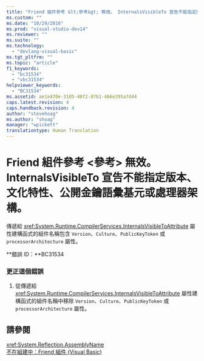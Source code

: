 ```yaml
---
title: "Friend 組件參考 &lt;參考&gt; 無效。 InternalsVisibleTo 宣告不能指定版本、文化特性、公開金鑰語彙基元或處理器架構。 | Microsoft Docs"
ms.custom: ""
ms.date: "10/29/2016"
ms.prod: "visual-studio-dev14"
ms.reviewer: ""
ms.suite: ""
ms.technology: 
  - "devlang-visual-basic"
ms.tgt_pltfrm: ""
ms.topic: "article"
f1_keywords: 
  - "bc31534"
  - "vbc31534"
helpviewer_keywords: 
  - "BC31534"
ms.assetid: ae1e470e-3105-48f2-87b1-466e395a7d44
caps.latest.revision: 4
caps.handback.revision: 4
author: "stevehoag"
ms.author: "shoag"
manager: "wpickett"
translationtype: Human Translation
---
```

# Friend 組件參考 &lt;參考&gt; 無效。 InternalsVisibleTo 宣告不能指定版本、文化特性、公開金鑰語彙基元或處理器架構。
傳遞給 <xref:System.Runtime.CompilerServices.InternalsVisibleToAttribute> 屬性建構函式的組件名稱包含 `Version`、`Culture`、`PublicKeyToken` 或 `processorArchitecture` 屬性。  
  
 **錯誤 ID：**BC31534  
  
### 更正這個錯誤  
  
1.  從傳遞給 <xref:System.Runtime.CompilerServices.InternalsVisibleToAttribute> 屬性建構函式的組件名稱中移除 `Version`、`Culture`、`PublicKeyToken` 或 `processorArchitecture` 屬性。  
  
## 請參閱  
 <xref:System.Reflection.AssemblyName>   
 [不在組建中：Friend 組件 \(Visual Basic\)](http://msdn.microsoft.com/zh-tw/80e7a33a-ca91-450b-a00e-c5a7986e228c)